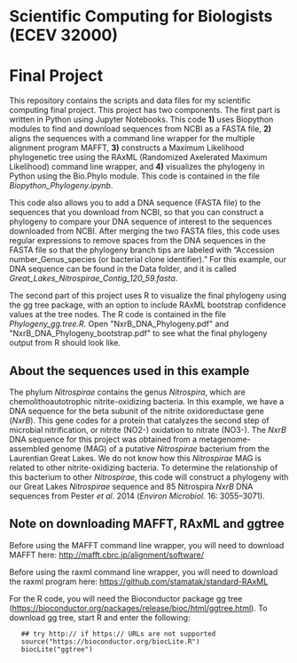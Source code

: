 
# Scientific Computing for Biologists (ECEV 32000)   
# Final Project

This repository contains the scripts and data files for my scientific computing final project. This project has two components. The first part is written in Python using Jupyter Notebooks. This code **1)** uses Biopython modules to find and download sequences from NCBI as a FASTA file, **2)** aligns the sequences with a command line wrapper for the multiple alignment program MAFFT, **3)** constructs a Maximum Likelihood phylogenetic tree using the RAxML (Randomized Axelerated Maximum Likelihood) command line wrapper, and **4)** visualizes the phylogeny in Python using the Bio.Phylo module. This code is contained in the file *Biopython_Phylogeny.ipynb*.

This code also allows you to add a DNA sequence (FASTA file) to the sequences that you download from NCBI, so that you can construct a phylogeny to compare your DNA sequence of interest to the sequences downloaded from NCBI. After merging the two FASTA files, this code uses regular expressions to remove spaces from the DNA sequences in the FASTA file so that the phylogeny branch tips are labeled with “Accession number_Genus_species (or bacterial clone identifier).” For this example, our DNA sequence can be found in the Data folder, and it is called *Great_Lakes_Nitrospirae_Contig_120_59.fasta*.

The second part of this project uses R to visualize the final phylogeny using the gg tree package, with an option to include RAxML bootstrap confidence values at the tree nodes. The R code is contained in the file *Phylogeny_gg.tree.R*. Open "NxrB_DNA_Phylogeny.pdf" and "NxrB_DNA_Phylogeny_bootstrap.pdf" to see what the final phylogeny output from R should look like.

## About the sequences used in this example

The phylum *Nitrospirae* contains the genus *Nitrospira*, which are chemolithoautotrophic nitrite-oxidizing bacteria. In this example, we have a DNA sequence for the beta subunit of the nitrite oxidoreductase gene (*NxrB*). This gene codes for a protein that catalyzes the second step of microbial nitrification, or nitrite (NO2-) oxidation to nitrate (NO3-). The *NxrB* DNA sequence for this project was obtained from a metagenome-assembled genome (MAG) of a putative *Nitrospirae* bacterium from the Laurentian Great Lakes. We do not know how this *Nitrospirae* MAG is related to other nitrite-oxidizing bacteria. To determine the relationship of this bacterium to other *Nitrospirae*, this code will construct a phylogeny with our Great Lakes *Nitrospirae* sequence and 85 Nitrospira *NxrB* DNA sequences from Pester *et al.* 2014 (*Environ Microbiol.* 16: 3055–3071). 

## Note on downloading MAFFT, RAxML and ggtree

Before using the MAFFT command line wrapper, you will need to download MAFFT here: http://mafft.cbrc.jp/alignment/software/

Before using the raxml command line wrapper, you will need to download the raxml program here: https://github.com/stamatak/standard-RAxML

For the R code, you will need the Bioconductor package gg tree 
(https://bioconductor.org/packages/release/bioc/html/ggtree.html). 
To download gg tree, start R and enter the following: 
       
       ## try http:// if https:// URLs are not supported    
       source("https://bioconductor.org/biocLite.R")    
       biocLite("ggtree")
